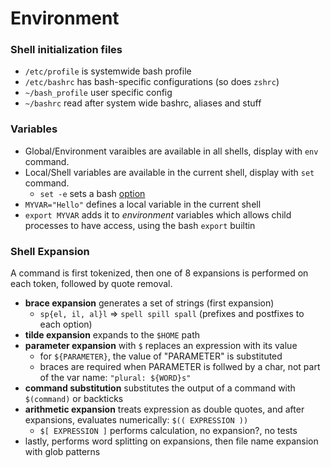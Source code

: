 # Environment
### Shell initialization files
- `/etc/profile` is systemwide bash profile
- `/etc/bashrc` has bash-specific configurations (so does `zshrc`)
- `~/bash_profile` user specific config
- `~/bashrc` read after system wide bashrc, aliases and stuff

### Variables
- Global/Environment varaibles are available in all shells, display with `env` command. 
- Local/Shell variables are available in the current shell, display with `set` command.
    - `set -e` sets a bash [option](/"Strict"%20mode.md)
- `MYVAR="Hello"` defines a local variable in the current shell
- `export MYVAR` adds it to *environment* variables which allows child processes to have access, using the bash `export` builtin

### Shell Expansion
A command is first tokenized, then one of 8 expansions is performed on each token, followed by quote removal.
- **brace expansion** generates a set of strings (first expansion)
    - `sp{el, il, al}l` => `spell spill spall` (prefixes and postfixes to each option)
- **tilde expansion** expands to the `$HOME` path
- **parameter expansion** with `$` replaces an expression with its value
  - for `${PARAMETER}`, the value of "PARAMETER" is substituted
  - braces are required when PARAMETER is follwed by a char, not part of the var name: `"plural: ${WORD}s"` 
- **command substitution** substitutes the output of a command with `$(command)` or backticks
- **arithmetic expansion** treats expression as double quotes, and after expansions, evaluates numerically: `$(( EXPRESSION ))`
  - `$[ EXPRESSION ]` performs calculation, no expansion?, no tests
- lastly, performs word splitting on expansions, then file name expansion with glob patterns
